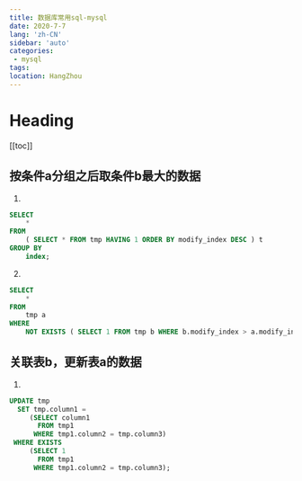 ```yaml
---
title: 数据库常用sql-mysql
date: 2020-7-7
lang: 'zh-CN'
sidebar: 'auto'
categories:
 - mysql
tags: 
location: HangZhou
---
```


# Heading
[[toc]]

## 按条件a分组之后取条件b最大的数据
1. 
```sql
SELECT
	* 
FROM
	( SELECT * FROM tmp HAVING 1 ORDER BY modify_index DESC ) t 
GROUP BY
	index;
```
2. 
```sql
SELECT
	* 
FROM
	tmp a 
WHERE
	NOT EXISTS ( SELECT 1 FROM tmp b WHERE b.modify_index > a.modify_index AND b.index = a.index );
```

## 关联表b，更新表a的数据
1. 
```sql
UPDATE tmp
  SET tmp.column1 =
     (SELECT column1
       FROM tmp1
      WHERE tmp1.column2 = tmp.column3)
 WHERE EXISTS
     (SELECT 1
       FROM tmp1
      WHERE tmp1.column2 = tmp.column3);
```

